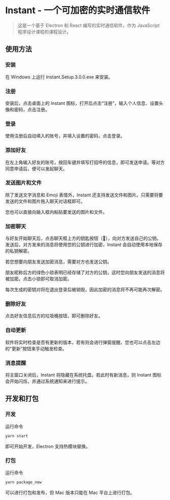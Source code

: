# Instant - 一个可加密的实时通信软件

> 这是一个基于 Electron 和 React 编写的实时通信软件，作为 JavaScript 程序设计课程的课程设计。

## 使用方法

### 安装

在 Windows 上运行 Instant.Setup.3.0.0.exe 来安装。

### 注册

安装后，点击桌面上的 Instant 图标，打开后点击“注册”，输入个人信息、设置头像和密码，点击注册。

### 登录

使用注册后自动填入的账号，并填入设置的密码，点击登录。

### 添加好友

在左上角输入好友的账号，按回车键并填写打招呼的信息，即可发送申请。等对方同意申请后，便可以发起聊天。

### 发送图片和文件

除了发送文字消息和 Emoji 表情外，Instant 还支持发送文件和图片。只需要将要发送的文件和图片拖入聊天对话框即可。

您也可以直接向输入框内粘贴要发送的图片和文件。

### 加密聊天

与好友开始聊天后，点击聊天框上方的钥匙按钮（🔑），向对方发送自己的公钥。发送后，对方发来的消息将使用您的公钥进行加密，Instant 会自动使用本地保存的私钥解密。

若您想要向朋友发送加密消息，需要对方也发送公钥。

朋友昵称后方的绿色小锁表明已经存储了对方的公钥，这时您向朋友发送的消息将被加密。点击小锁即可取消加密。

每次生成的密钥对将在退出登录后被销毁，因此加密的消息将不再可能再次解密。

### 删除好友

点击好友信息后方的垃圾桶按钮，即可删除好友。

### 自动更新

软件将实时检查是否有更新的版本，若有则会进行弹窗提醒。您也可以点击左边的“更新”按钮来手动触发检查。

### 消息提醒

将主窗口关闭后，Instant 将隐藏在系统托盘。若此时有新消息，则 Instant 图标会开始闪烁，并通过系统通知来进行提示。

## 开发和打包

### 开发

运行命令

```bash
yarn start
```

即可开始开发，Electron 支持热模块替换。

### 打包

运行命令

```bash
yarn package_new
```

可以进行打包和发布，但 Mac 版本只能在 Mac 平台上进行打包。
